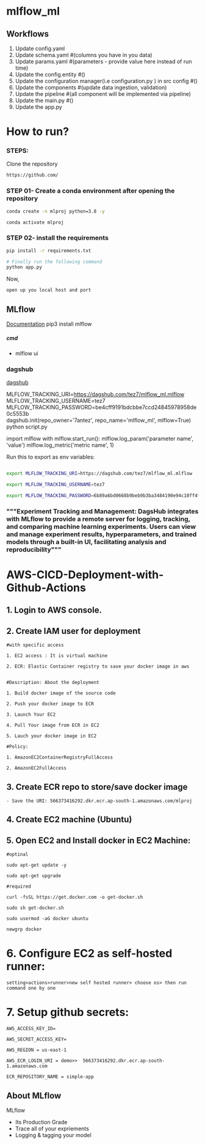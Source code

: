 # mlflow_ml

## Workflows

1. Update config.yaml
2. Update schema.yaml #(columns you have in you data)
3. Update params.yaml #(parameters - provide value here instead of run time)
4. Update the config.entity #()
5. Update the configuration manager(i.e configuration.py ) in src config #()
6. Update the components #(update data ingestion, validation)
7. Update the pipeline #(all component will be implemented via pipeline)
8. Update the main.py #()
9. Update the app.py



# How to run?
### STEPS:

Clone the repository

```bash
https://github.com/
```
### STEP 01- Create a conda environment after opening the repository

```bash
conda create -n mlproj python=3.8 -y
```

```bash
conda activate mlproj
```


### STEP 02- install the requirements
```bash
pip install -r requirements.txt
```


```bash
# Finally run the following command
python app.py
```

Now,
```bash
open up you local host and port
```



## MLflow

[Documentation](https://mlflow.org/docs/latest/index.html)
pip3 install mlflow


##### cmd
- mlflow ui

### dagshub
[dagshub](https://dagshub.com/)


MLFLOW_TRACKING_URI=https://dagshub.com/tez7/mlflow_ml.mlflow \
MLFLOW_TRACKING_USERNAME=tez7 \
MLFLOW_TRACKING_PASSWORD=be4cff9191bdcbbe7ccd24845978958de0c5553b \
dagshub.init(repo_owner='7antez', repo_name='mlflow_ml', mlflow=True)
python script.py

import mlflow
with mlflow.start_run():
  mlflow.log_param('parameter name', 'value')
  mlflow.log_metric('metric name', 1)

Run this to export as env variables:

```bash

export MLFLOW_TRACKING_URI=https://dagshub.com/tez7/mlflow_ml.mlflow

export MLFLOW_TRACKING_USERNAME=tez7 

export MLFLOW_TRACKING_PASSWORD=6b89a6bd0668b9beb9b3ba3484190e94c10ff4fb

```
### """Experiment Tracking and Management: DagsHub integrates with MLflow to provide a remote server for logging, tracking, and comparing machine learning experiments. Users can view and manage experiment results, hyperparameters, and trained models through a built-in UI, facilitating analysis and reproducibility"""


# AWS-CICD-Deployment-with-Github-Actions

## 1. Login to AWS console.

## 2. Create IAM user for deployment

	#with specific access

	1. EC2 access : It is virtual machine

	2. ECR: Elastic Container registry to save your docker image in aws


	#Description: About the deployment

	1. Build docker image of the source code

	2. Push your docker image to ECR

	3. Launch Your EC2 

	4. Pull Your image from ECR in EC2

	5. Lauch your docker image in EC2

	#Policy:

	1. AmazonEC2ContainerRegistryFullAccess

	2. AmazonEC2FullAccess

	
## 3. Create ECR repo to store/save docker image
    - Save the URI: 566373416292.dkr.ecr.ap-south-1.amazonaws.com/mlproj

	
## 4. Create EC2 machine (Ubuntu) 

## 5. Open EC2 and Install docker in EC2 Machine:
	
	
	#optinal

	sudo apt-get update -y

	sudo apt-get upgrade
	
	#required

	curl -fsSL https://get.docker.com -o get-docker.sh

	sudo sh get-docker.sh

	sudo usermod -aG docker ubuntu

	newgrp docker
	
# 6. Configure EC2 as self-hosted runner:
    setting>actions>runner>new self hosted runner> choose os> then run command one by one


# 7. Setup github secrets:

    AWS_ACCESS_KEY_ID=

    AWS_SECRET_ACCESS_KEY=

    AWS_REGION = us-east-1

    AWS_ECR_LOGIN_URI = demo>>  566373416292.dkr.ecr.ap-south-1.amazonaws.com

    ECR_REPOSITORY_NAME = simple-app




## About MLflow 
MLflow

 - Its Production Grade
 - Trace all of your expriements
 - Logging & tagging your model